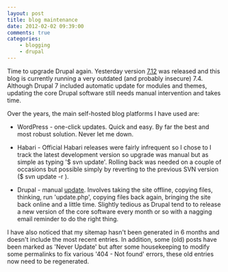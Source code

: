 ```yaml
---
layout: post
title: blog maintenance
date: 2012-02-02 09:39:00
comments: true
categories:
    - blogging
    - drupal
---
```

Time to upgrade Drupal again. Yesterday version
[7.12](http://drupal.org/drupal-7.12) was released and this blog is
currently running a very outdated (and probably insecure)
7.4. Although Drupal 7 included automatic update for modules and
themes, updating the core Drupal software still needs manual
intervention and takes time.

Over the years, the main self-hosted blog platforms I have used are:

* WordPress - one-click updates. Quick and easy. By far the best and
  most robust solution. Never let me down.

* Habari - Official Habari releases were fairly infrequent so I chose
  to I track the latest development version so upgrade was manual but
  as simple as typing '$ svn update'. Rolling back was needed on a
  couple of occasions but possible simply by reverting to the previous
  SVN version ($ svn update -r <nnn>).

* Drupal - manual [update](http://drupal.org/node/1285892). Involves
  taking the site offline, copying files, thinking, run 'update.php',
  copying files back again, bringing the site back online and a little
  time. Slightly tedious as Drupal tend to to release a new version of
  the core software every month or so with a nagging email reminder to
  do the right thing.

I have also noticed that my sitemap hasn't been generated in 6 months
and doesn't include the most recent entries. In addition, some (old)
posts have been marked as 'Never Update' but after some housekeeping
to modify some permalinks to fix various '404 - Not found' errors,
these old entries now need to be regenerated.
